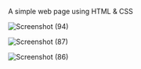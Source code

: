 A simple web page using HTML & CSS

![Screenshot (94)](https://user-images.githubusercontent.com/85480387/200623031-916453c4-253f-4a19-ba24-2b56f0f402e1.png)

![Screenshot (87)](https://user-images.githubusercontent.com/85480387/200623092-fa574681-01ed-459f-9d52-b9a2fdbe3287.png)

![Screenshot (86)](https://user-images.githubusercontent.com/85480387/200623199-74efd0b2-b499-4630-b69b-8ef02c76f108.png)
